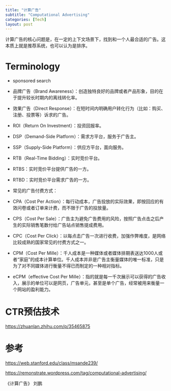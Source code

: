 ```yaml
---
title: "计算广告"
subtitle: "Computational Advertising"
categories: [Tech]
layout: post
---
```


计算广告的核心问题是，在一定的上下文场景下，找到和一个人最合适的广告。这本质上就是推荐系统，也可以认为是排序。


# Terminology

* sponsored search

* 品牌广告（Brand Awareness）：创造独特良好的品牌或者产品形象，目的在于提升较长时期内的离线转化率。

* 效果广告（Direct Response）：在短时间内明确用户转化行为（比如：购买、注册、投票等）诉求的广告。

* ROI（Return On Investment）：投资回报率。

* DSP（Demand-Side Platform）：需求方平台，服务于广告主。

* SSP（Supply-Side Platform）：供应方平台，面向服务。

* RTB（Real-Time Bidding）：实时竞价平台。

* RTBS：实时竞价平台提供广告的一方。

* RTBD：实时竞价平台需求广告的一方。

* 常见的广告付费方式：

* CPA（Cost Per Action）：每行动成本，广告投放的实际效果，即按回应的有效问卷或者订单来计费，而不限于广告的投放量。

* CPS（Cost Per Sale）：广告主为避免广告费用的风险，按照广告点击之后产生的实际销售笔数付给广告站点销售提成费用。

* CPC（Cost Per Click）：以每点击广告一次进行收费，加强作弊难度，是网络比较成熟的国家常见的付费方式之一。

* CPM（Cost Per Mille）：千人成本是一种媒体或者媒体排期表送达1000人或者“家庭”的成本计算单位。千人成本并非是广告主衡量媒体的唯一标准，只是为了对不同媒体进行衡量不得已而制定的一种相对指标。

* eCPM（effective Cost Per Mille）：指的就是每一千次展示可以获得的广告收入，展示的单位可以是网页，广告单元，甚至是单个广告，经常被用来衡量一个网站的盈利能力。


# CTR预估技术

https://zhuanlan.zhihu.com/p/35465875






# 参考

https://web.stanford.edu/class/msande239/

https://remonstrate.wordpress.com/tag/computational-advertising/

《计算广告》 刘鹏
